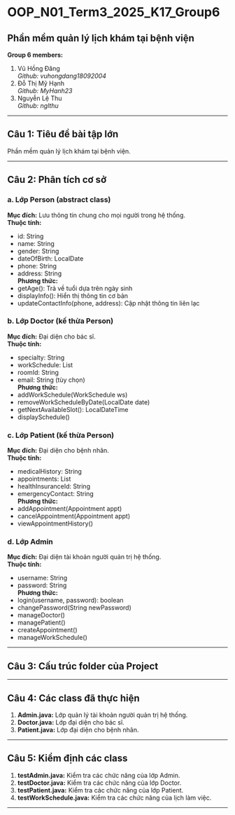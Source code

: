 # OOP_N01_Term3_2025_K17_Group6

## **Phần mềm quản lý lịch khám tại bệnh viện**

**Group 6 members:**
1. Vũ Hồng Đăng  
   *Github: vuhongdang18092004*  
2. Đỗ Thị Mỹ Hạnh  
   *Github: MyHanh23*  
3. Nguyễn Lệ Thu  
   *Github: nglthu*

---

## **Câu 1: Tiêu đề bài tập lớn**
Phần mềm quản lý lịch khám tại bệnh viện.

---

## **Câu 2: Phân tích cơ sở**

### a. Lớp Person (abstract class)
**Mục đích:** Lưu thông tin chung cho mọi người trong hệ thống.  
**Thuộc tính:**
- id: String
- name: String
- gender: String
- dateOfBirth: LocalDate
- phone: String
- address: String  
**Phương thức:**
- getAge(): Trả về tuổi dựa trên ngày sinh
- displayInfo(): Hiển thị thông tin cơ bản
- updateContactInfo(phone, address): Cập nhật thông tin liên lạc

### b. Lớp Doctor (kế thừa Person)
**Mục đích:** Đại diện cho bác sĩ.  
**Thuộc tính:**
- specialty: String
- workSchedule: List<WorkSchedule>
- roomId: String
- email: String (tùy chọn)  
**Phương thức:**
- addWorkSchedule(WorkSchedule ws)
- removeWorkScheduleByDate(LocalDate date)
- getNextAvailableSlot(): LocalDateTime
- displaySchedule()

### c. Lớp Patient (kế thừa Person)
**Mục đích:** Đại diện cho bệnh nhân.  
**Thuộc tính:**
- medicalHistory: String
- appointments: List<Appointment>
- healthInsuranceId: String
- emergencyContact: String  
**Phương thức:**
- addAppointment(Appointment appt)
- cancelAppointment(Appointment appt)
- viewAppointmentHistory()

### d. Lớp Admin
**Mục đích:** Đại diện tài khoản người quản trị hệ thống.  
**Thuộc tính:**
- username: String
- password: String  
**Phương thức:**
- login(username, password): boolean
- changePassword(String newPassword)
- manageDoctor()
- managePatient()
- createAppointment()
- manageWorkSchedule()

---

## **Câu 3: Cấu trúc folder của Project**

---

## **Câu 4: Các class đã thực hiện**

1. **Admin.java:** Lớp quản lý tài khoản người quản trị hệ thống.
2. **Doctor.java:** Lớp đại diện cho bác sĩ.
3. **Patient.java:** Lớp đại diện cho bệnh nhân.

---

## **Câu 5: Kiểm định các class**

1. **testAdmin.java:** Kiểm tra các chức năng của lớp Admin.
2. **testDoctor.java:** Kiểm tra các chức năng của lớp Doctor.
3. **testPatient.java:** Kiểm tra các chức năng của lớp Patient.
4. **testWorkSchedule.java:** Kiểm tra các chức năng của lịch làm việc.

---